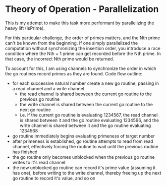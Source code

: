 # Theory of Operation - Parallelization

This is my attempt to make this task more performant by parallelizing the heavy lift (IsPrime).

For this particular challenge, the order of primes matters, and the Nth prime can't be known from the beginning. If one simply parallelized the computation without synchronizing the insertion order, you introduce a race condition where the Nth + 1 prime can get recorded before the Nth prime. In that case, the incorrect Nth prime would be returned.

To account for this, I am using channels to synchronize the order in which the go routines record primes as they are found. Code flow outline:


- for each successive natural number create a new go routine, passing in a read channel and a write channel
  - the read channel is shared between the current go routine to the previous go routine
  - the write channel is shared between the current go routine to the next go routine
  - i.e. if the current go routine is evaluating 1234567, the read channel is shared between it and the go routine evaluating 1234566, and the write channel is shared between it and the go routine evaluating 1234568
- go routine immediately begins evaluating primeness of target number
- after primeness is established, go routine attempts to read from read channel, effectively forcing the routine to wait until the previous routine has finished
- the go routine only becomes unblocked when the previous go routine writes to it's read channel
- the now unblocked go routine can record it's prime value (assuming it has one), before writing to the write channel, thereby freeing up the next go routine to record it's value, and so on
